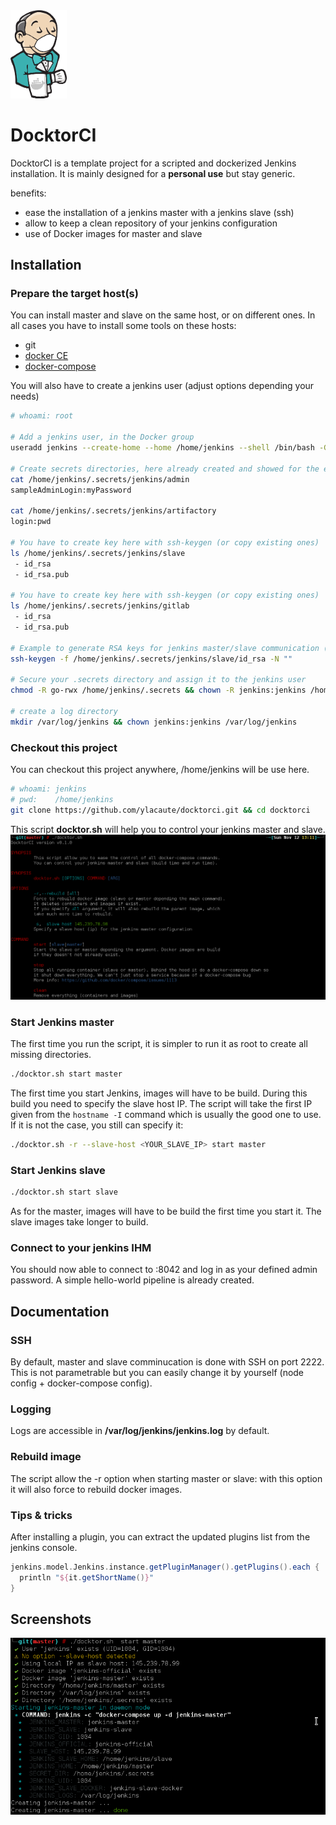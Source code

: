 
<img src="/logo/logo_v1.png" width="90" alt="docktorci">

# DocktorCI
DocktorCI is a template project for a scripted and dockerized Jenkins installation. It is mainly designed for a **personal use** but stay generic.

benefits:
 - ease the installation of a jenkins master with a jenkins slave (ssh)
 - allow to keep a clean repository of your jenkins configuration
 - use of Docker images for master and slave
 

## Installation

### Prepare the target host(s)

You can install master and slave on the same host, or on different ones. In all cases you have to install some tools on these hosts:
 - git
 - [docker CE](https://docs.docker.com/engine/installation/#server)
 - [docker-compose](https://docs.docker.com/compose/install)

You will also have to create a jenkins user (adjust options depending your needs)

```bash
# whoami: root

# Add a jenkins user, in the Docker group 
useradd jenkins --create-home --home /home/jenkins --shell /bin/bash -G docker

# Create secrets directories, here already created and showed for the example
cat /home/jenkins/.secrets/jenkins/admin
sampleAdminLogin:myPassword

cat /home/jenkins/.secrets/jenkins/artifactory
login:pwd

# You have to create key here with ssh-keygen (or copy existing ones)
ls /home/jenkins/.secrets/jenkins/slave
 - id_rsa
 - id_rsa.pub

# You have to create key here with ssh-keygen (or copy existing ones)
ls /home/jenkins/.secrets/jenkins/gitlab
 - id_rsa
 - id_rsa.pub

# Example to generate RSA keys for jenkins master/slave communication (no passphrase)
ssh-keygen -f /home/jenkins/.secrets/jenkins/slave/id_rsa -N ""

# Secure your .secrets directory and assign it to the jenkins user
chmod -R go-rwx /home/jenkins/.secrets && chown -R jenkins:jenkins /home/jenkins/.secrets

# create a log directory
mkdir /var/log/jenkins && chown jenkins:jenkins /var/log/jenkins
```

### Checkout this project

You can checkout this project anywhere, /home/jenkins will be use here. 
```bash
# whoami: jenkins
# pwd:    /home/jenkins
git clone https://github.com/ylacaute/docktorci.git && cd docktorci
```
This script **docktor.sh** will help you to control your jenkins master and slave.
<img src="usage.png" alt="docktorci">

### Start Jenkins master
The first time you run the script, it is simpler to run it as root to create all missing directories.
```bash
./docktor.sh start master
```
The first time you start Jenkins, images will have to be build. During this build you need to specify the slave
host IP. The script will take the first IP given from the ```hostname -I``` command which is usually the good one to
use. If it is not the case, you still can specify it: 
```bash
./docktor.sh -r --slave-host <YOUR_SLAVE_IP> start master
```

### Start Jenkins slave
```bash
./docktor.sh start slave
```
As for the master, images will have to be build the first time you start it. The slave images take longer to build.

### Connect to your jenkins IHM
You should now able to connect to <yourHostIP>:8042 and log in as your defined admin password.
A simple hello-world pipeline is already created. 


## Documentation

### SSH
By default, master and slave comminucation is done with SSH on port 2222. This is not parametrable but you can
easily change it by yourself (node config + docker-compose config).

### Logging
Logs are accessible in **/var/log/jenkins/jenkins.log** by default.

### Rebuild image
The script allow the -r option when starting master or slave: with this option it will also force to rebuild 
docker images.

### Tips & tricks
After installing a plugin, you can extract the updated plugins list from the jenkins console. 
```groovy
jenkins.model.Jenkins.instance.getPluginManager().getPlugins().each {
  println "${it.getShortName()}"
}
```

## Screenshots

<img src="screenshot_master_start.png" alt="docktorci">
